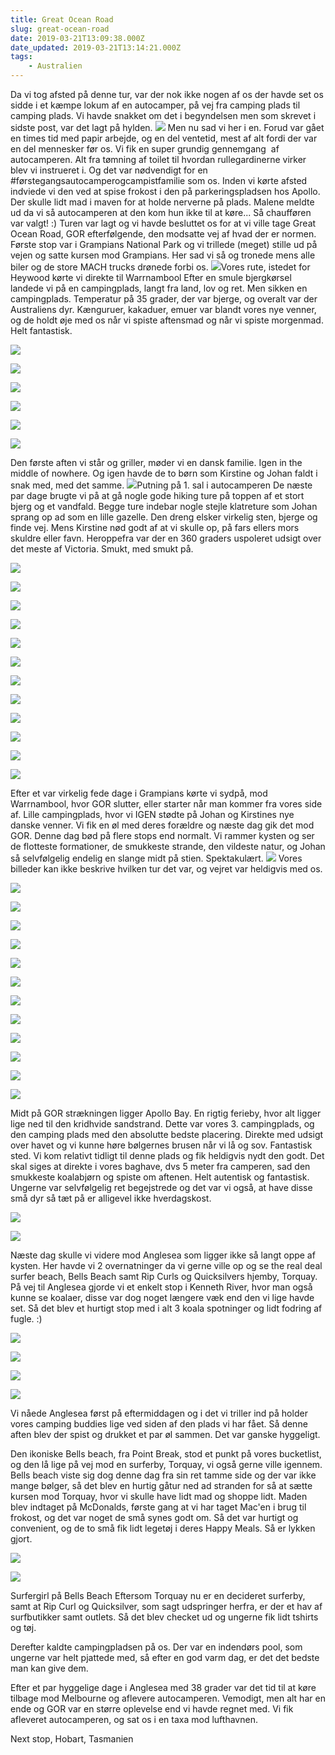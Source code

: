 ```yaml
---
title: Great Ocean Road
slug: great-ocean-road
date: 2019-03-21T13:09:38.000Z
date_updated: 2019-03-21T13:14:21.000Z
tags: 
    - Australien
---
```


Da vi tog afsted på denne tur, var der nok ikke nogen af os der havde set os sidde i et kæmpe lokum af en autocamper, på vej fra camping plads til camping plads. Vi havde snakket om det i begyndelsen men som skrevet i sidste post, var det lagt på hylden.
![](/../../assets/images/2019/03/IMG_0001-3.jpg)
Men nu sad vi her i en. Forud var gået en times tid med papir arbejde, og en del ventetid, mest af alt fordi der var en del mennesker før os. 
Vi fik en super grundig gennemgang  af autocamperen. Alt fra tømning af toilet til hvordan rullegardinerne virker blev vi instrueret i. Og det var nødvendigt for en #førstegangsautocamperogcampistfamilie som os. Inden vi kørte afsted indviede vi den ved at spise frokost i den på parkeringspladsen hos Apollo. Der skulle lidt mad i maven for at holde nerverne på plads. Malene meldte ud da vi så autocamperen at den kom hun ikke til at køre... Så chaufføren var valgt! :)
Turen var lagt og vi havde besluttet os for at vi ville tage Great Ocean Road, GOR efterfølgende, den modsatte vej af hvad der er normen. Første stop var i Grampians National Park og vi trillede (meget) stille ud på vejen og satte kursen mod Grampians. 
Her sad vi så og tronede mens alle biler og de store MACH trucks drønede forbi os. 
![](/../../assets/images/2019/03/PACGR_ATA_2018.jpg)Vores rute, istedet for Heywood kørte vi direkte til Warrnambool
Efter en smule bjergkørsel landede vi på en campingplads, langt fra land, lov og ret. Men sikken en campingplads. Temperatur på 35 grader, der var bjerge, og overalt var der Australiens dyr. Kænguruer, kakaduer, emuer var blandt vores nye venner, og de holdt øje med os når vi spiste aftensmad og når vi spiste morgenmad. Helt fantastisk. 

![](/../../assets/images/2019/03/IMG_0002-3.jpg)

![](/../../assets/images/2019/03/IMG_0003-4.jpg)

![](/../../assets/images/2019/03/IMG_0004-4.jpg)

![](/../../assets/images/2019/03/IMG_0008-2-1.jpg)

![](/../../assets/images/2019/03/IMG_0009-5.jpg)

![](/../../assets/images/2019/03/IMG_6489.JPG)

Den første aften vi står og griller, møder vi en dansk familie. Igen in the middle of nowhere. Og igen havde de to børn som Kirstine og Johan faldt i snak med, med det samme.
![](/../../assets/images/2019/03/IMG_0005-3.jpg)Putning på 1. sal i autocamperen
De næste par dage brugte vi på at gå nogle gode hiking ture på toppen af et stort bjerg og et vandfald. Begge ture indebar nogle stejle klatreture som Johan sprang op ad som en lille gazelle. Den dreng elsker virkelig sten, bjerge og finde vej. Mens Kirstine nød godt af at vi skulle op, på fars ellers mors skuldre eller favn.
Heroppefra var der en 360 graders uspoleret udsigt over det meste af Victoria. Smukt, med smukt på. 

![](/../../assets/images/2019/03/IMG_0006-5.jpg)

![](/../../assets/images/2019/03/IMG_0008-4.jpg)

![](/../../assets/images/2019/03/IMG_6492.JPG)

![](/../../assets/images/2019/03/IMG_6495.JPG)

![](/../../assets/images/2019/03/IMG_6497.JPG)

![](/../../assets/images/2019/03/IMG_6500.JPG)

![](/../../assets/images/2019/03/IMG_6505.JPG)

![](/../../assets/images/2019/03/IMG_6506.JPG)

![](/../../assets/images/2019/03/IMG_6511.JPG)

![](/../../assets/images/2019/03/IMG_6520.JPG)

![](/../../assets/images/2019/03/IMG_6521.JPG)

![](/../../assets/images/2019/03/IMG_6535.JPG)

Efter et var virkelig fede dage i Grampians kørte vi sydpå, mod Warrnambool, hvor GOR slutter, eller starter når man kommer fra vores side af. Lille campingplads, hvor vi IGEN stødte på Johan og Kirstines nye danske venner. Vi fik en øl med deres forældre og næste dag gik det mod GOR.
Denne dag bød på flere stops end normalt. Vi rammer kysten og ser de flotteste formationer, de smukkeste strande, den vildeste natur, og Johan så selvfølgelig endelig en slange midt på stien. Spektakulært. 
![](/../../assets/images/2019/03/IMG_0022-2.jpg)
Vores billeder kan ikke beskrive hvilken tur det var, og vejret var heldigvis med os. 

![](/../../assets/images/2019/03/IMG_0014-3.jpg)

![](/../../assets/images/2019/03/IMG_0015-4.jpg)

![](/../../assets/images/2019/03/IMG_0017-2.jpg)

![](/../../assets/images/2019/03/IMG_0018-3.jpg)

![](/../../assets/images/2019/03/IMG_0019-4.jpg)

![](/../../assets/images/2019/03/IMG_0023-3.jpg)

![](/../../assets/images/2019/03/IMG_0025-1.jpg)

![](/../../assets/images/2019/03/IMG_0026-2.jpg)

![](/../../assets/images/2019/03/IMG_6564.JPG)

![](/../../assets/images/2019/03/IMG_6581.JPG)

![](/../../assets/images/2019/03/IMG_6591.JPG)

![](/../../assets/images/2019/03/IMG_6592.JPG)

Midt på GOR strækningen ligger Apollo Bay. En rigtig ferieby, hvor alt ligger lige ned til den kridhvide sandstrand. Dette var vores 3. campingplads, og den camping plads med den absolutte bedste placering. Direkte med udsigt over havet og vi kunne høre bølgernes brusen når vi lå og sov. Fantastisk sted. Vi kom relativt tidligt til denne plads og fik heldigvis nydt den godt. Det skal siges at direkte i vores baghave, dvs 5 meter fra camperen, sad den smukkeste koalabjørn og spiste om aftenen. Helt autentisk og fantastisk. Ungerne var selvfølgelig ret begejstrede og det var vi også, at have disse små dyr så tæt på er alligevel ikke hverdagskost.

![](/../../assets/images/2019/03/IMG_0026-3.jpg)

![](/../../assets/images/2019/03/IMG_0027-2.jpg)

Næste dag skulle vi videre mod Anglesea som ligger ikke så langt oppe af kysten. Her havde vi 2 overnatninger da vi gerne ville op og se the real deal surfer beach, Bells Beach samt Rip Curls og Quicksilvers hjemby, Torquay. På vej til Anglesea gjorde vi et enkelt stop i Kenneth River, hvor man også kunne se koalaer, disse var dog noget længere væk end den vi lige havde set. Så det blev et hurtigt stop med i alt 3 koala spotninger og lidt fodring af fugle. :)

![](/../../assets/images/2019/03/IMG_0028-1.jpg)

![](/../../assets/images/2019/03/IMG_0031-2.jpg)

![](/../../assets/images/2019/03/IMG_0036-2.jpg)

![](/../../assets/images/2019/03/IMG_0035-2.jpg)

Vi nåede Anglesea først på eftermiddagen og i det vi triller ind på holder vores camping buddies lige ved siden af den plads vi har fået. Så denne aften blev der spist og drukket et par øl sammen. Det var ganske hyggeligt. 

Den ikoniske Bells beach, fra Point Break, stod et punkt på vores bucketlist, og den lå lige på vej mod en surferby, Torquay, vi også gerne ville igennem. Bells beach viste sig dog denne dag fra sin ret tamme side og der var ikke mange bølger, så det blev en hurtig gåtur ned ad stranden for så at sætte kursen mod Torquay, hvor vi skulle have lidt mad og shoppe lidt. Maden blev indtaget på McDonalds, første gang at vi har taget Mac'en i brug til frokost, og det var noget de små synes godt om. Så det var hurtigt og convenient, og de to små fik lidt legetøj i deres Happy Meals. Så er lykken gjort.

![](/../../assets/images/2019/03/IMG_0033-1.jpg)

![](/../../assets/images/2019/03/IMG_0034-2.jpg)

Surfergirl på Bells Beach
Eftersom Torquay nu er en decideret surferby, samt at Rip Curl og Quicksilver, som sagt udspringer herfra, er der et hav af surfbutikker samt outlets. Så det blev checket ud og ungerne fik lidt tshirts og tøj.

Derefter kaldte campingpladsen på os. Der var en indendørs pool, som ungerne var helt pjattede med, så efter en god varm dag, er det det bedste man kan give dem.

Efter et par hyggelige dage i Anglesea med 38 grader var det tid til at køre tilbage mod Melbourne og aflevere autocamperen. Vemodigt, men alt har en ende og GOR var en større oplevelse end vi havde regnet med. 
Vi fik afleveret autocamperen, og sat os i en taxa mod lufthavnen.

Next stop, Hobart, Tasmanien
